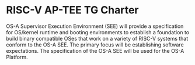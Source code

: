 # RISC-V AP-TEE TG Charter 

OS-A Supervisor Execution Environment (SEE) will provide a specification for OS/kernel runtime and booting environments to establish a foundation to build binary compatible OSes that work on a variety of RISC-V systems that conform to the OS-A SEE. The primary focus will be establishing software expectations. The specification of the OS-A SEE will be used for the OS-A Platform.
